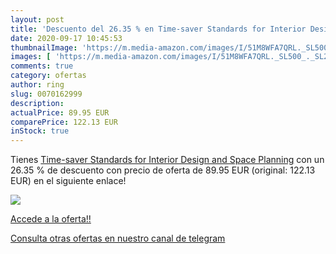 ```yaml
---
layout: post
title: 'Descuento del 26.35 % en Time-saver Standards for Interior Design'
date: 2020-09-17 10:45:53
thumbnailImage: 'https://m.media-amazon.com/images/I/51M8WFA7QRL._SL500_._SL200_.jpg'
images: [ 'https://m.media-amazon.com/images/I/51M8WFA7QRL._SL500_._SL200_.jpg' ]
comments: true
category: ofertas
author: ring
slug: 0070162999
description:
actualPrice: 89.95 EUR
comparePrice: 122.13 EUR
inStock: true
---
```


Tienes [Time-saver Standards for Interior Design and Space Planning](https://www.amazon.com/dp/0070162999/?tag=redken08-20) con un 26.35 % de descuento con precio de oferta de 89.95 EUR (original: 122.13 EUR) en el siguiente enlace!

[![](https://m.media-amazon.com/images/I/51M8WFA7QRL._SL500_._SL200_.jpg)](https://www.amazon.com/dp/0070162999/?tag=redken08-20)

[Accede a la oferta!!](https://www.amazon.com/dp/0070162999/?tag=redken08-20)

[Consulta otras ofertas en nuestro canal de telegram](https://t.me/s/ofertas25)
